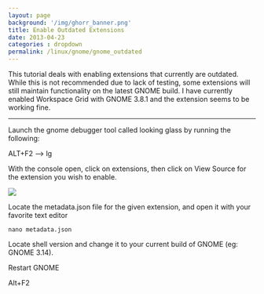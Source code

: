 ```yaml
---
layout: page
background: '/img/ghorr_banner.png'
title: Enable Outdated Extensions
date: 2013-04-23
categories : dropdown
permalink: /linux/gnome/gnome_outdated
---
```


This tutorial deals with enabling extensions that currently are outdated.  While this is not recommended due to lack of testing, some extensions will still maintain functionality on the latest GNOME build.  I have currently enabled Workspace Grid with GNOME 3.8.1 and the extension seems to be working fine.

____________________________________

Launch the gnome debugger tool called looking glass by running the following:

ALT+F2 –> lg

With the console open, click on extensions, then click on View Source for the extension you wish to enable.

![](../../../img/linux/gnome_outdated.png)

Locate the metadata.json file for the given extension, and open it with your favorite text editor

<code>nano metadata.json</code>

Locate shell version and change it to your current build of GNOME (eg: GNOME 3.14).

Restart GNOME

Alt+F2
